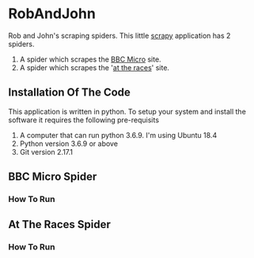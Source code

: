 # RobAndJohn
Rob and John's scraping spiders. This little [scrapy](https://scrapy.org/) application has 2 spiders.

1. A spider which scrapes the [BBC Micro](https://bbcmicro.co.uk) site.
2. A spider which scrapes the '[at the races](https://www.attheraces.com/)' site.

## Installation Of The Code
This application is written in python. To setup your system and install the software it requires the following pre-requisits
1. A computer that can run python 3.6.9. I'm using Ubuntu 18.4
2. Python version 3.6.9 or above
3. Git version 2.17.1



## BBC Micro Spider


### How To Run

## At The Races Spider


### How To Run
